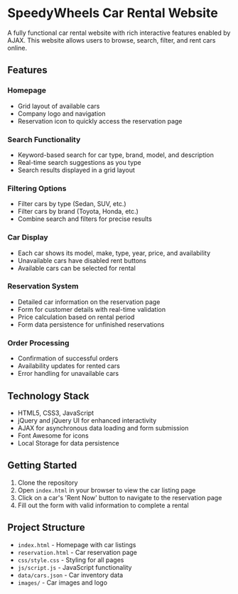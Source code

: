 # SpeedyWheels Car Rental Website

A fully functional car rental website with rich interactive features enabled by AJAX. This website allows users to browse, search, filter, and rent cars online.

## Features

### Homepage
- Grid layout of available cars
- Company logo and navigation
- Reservation icon to quickly access the reservation page

### Search Functionality
- Keyword-based search for car type, brand, model, and description
- Real-time search suggestions as you type
- Search results displayed in a grid layout

### Filtering Options
- Filter cars by type (Sedan, SUV, etc.)
- Filter cars by brand (Toyota, Honda, etc.)
- Combine search and filters for precise results

### Car Display
- Each car shows its model, make, type, year, price, and availability
- Unavailable cars have disabled rent buttons
- Available cars can be selected for rental

### Reservation System
- Detailed car information on the reservation page
- Form for customer details with real-time validation
- Price calculation based on rental period
- Form data persistence for unfinished reservations

### Order Processing
- Confirmation of successful orders
- Availability updates for rented cars
- Error handling for unavailable cars

## Technology Stack

- HTML5, CSS3, JavaScript
- jQuery and jQuery UI for enhanced interactivity
- AJAX for asynchronous data loading and form submission
- Font Awesome for icons
- Local Storage for data persistence

## Getting Started

1. Clone the repository
2. Open `index.html` in your browser to view the car listing page
3. Click on a car's 'Rent Now' button to navigate to the reservation page
4. Fill out the form with valid information to complete a rental

## Project Structure

- `index.html` - Homepage with car listings
- `reservation.html` - Car reservation page
- `css/style.css` - Styling for all pages
- `js/script.js` - JavaScript functionality
- `data/cars.json` - Car inventory data
- `images/` - Car images and logo
